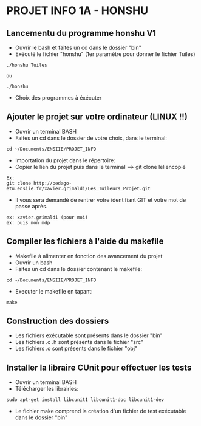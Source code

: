 # PROJET INFO 1A - HONSHU

## Lancementu du programme honshu V1

* Ouvrir le bash et faites un cd dans le dossier "bin"
* Exécuté le fichier "honshu" (1er paramètre pour donner le fichier Tuiles)

```
./honshu Tuiles

ou

./honshu
```

* Choix des programmes à éxécuter

## Ajouter le projet sur votre ordinateur (LINUX !!)

* Ouvrir un terminal BASH
* Faites un cd dans le dossier de votre choix, dans le terminal:

```
cd ~/Documents/ENSIIE/PROJET_INFO
```
        
* Importation du projet dans le répertoire:
* Copier le lien du projet puis dans le terminal ==> git clone leliencopié

```
Ex: 
git clone http://pedago-etu.ensiie.fr/xavier.grimaldi/Les_Tuileurs_Projet.git
```

* Il vous sera demandé de rentrer votre identifiant GIT et votre mot de passe après.
```
ex: xavier.grimaldi (pour moi)
ex: puis mon mdp
```

## Compiler les fichiers à l'aide du makefile

* Makefile à alimenter en fonction des avancement du projet
* Ouvrir un bash 
* Faites un cd dans le dossier contenant le makefile:

```
cd ~/Documents/ENSIIE/PROJET_INFO
```

* Executer le makefile en tapant:

```
make
```

## Construction des dossiers

* Les fichiers exécutable sont présents dans le dossier "bin"
* Les fichiers .c .h sont présents dans le fichier "src"
* Les fichiers .o sont présents dans le fichier "obj"

## Installer la libraire CUnit pour effectuer les tests

* Ouvrir un terminal BASH
* Télécharger les librairies:

```
sudo apt-get install libcunit1 libcunit1-doc libcunit1-dev
```
* Le fichier make comprend la création d'un fichier de test exécutable dans le dossier "bin"
